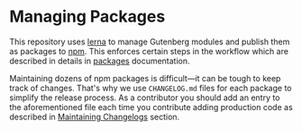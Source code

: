 # Managing Packages

This repository uses [lerna] to manage Gutenberg modules and publish them as packages to [npm]. This enforces certain steps in the workflow which are described in details in [packages](/packages/README.md) documentation.

Maintaining dozens of npm packages is difficult—it can be tough to keep track of changes. That's why we use `CHANGELOG.md` files for each package to simplify the release process. As a contributor you should add an entry to the aforementioned file each time you contribute adding production code as described in [Maintaining Changelogs](/packages/README.md#maintaining-changelogs) section.

[lerna]: https://lernajs.io/
[npm]: https://www.npmjs.com/

